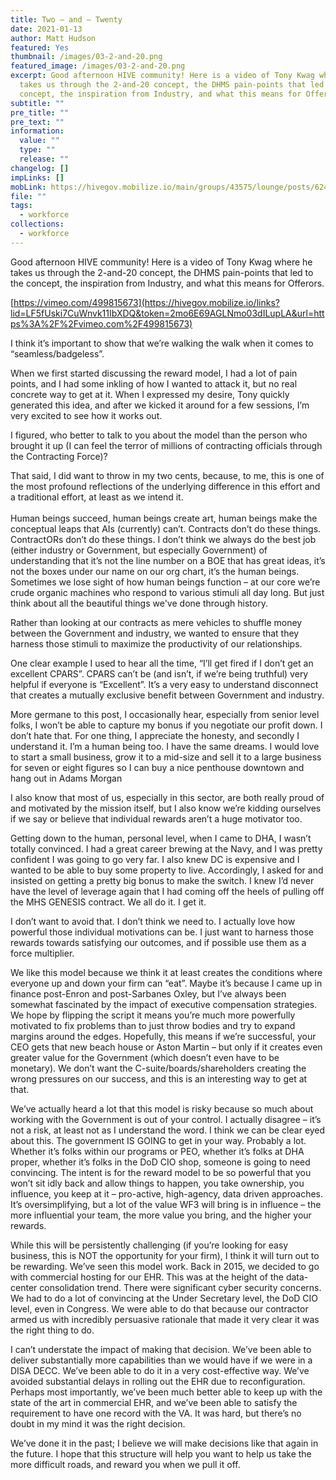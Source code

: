 ```yaml
---
title: Two – and – Twenty
date: 2021-01-13
author: Matt Hudson
featured: Yes
thumbnail: /images/03-2-and-20.png
featured_image: /images/03-2-and-20.png
excerpt: Good afternoon HIVE community! Here is a video of Tony Kwag where he
  takes us through the 2-and-20 concept, the DHMS pain-points that led to the
  concept, the inspiration from Industry, and what this means for Offerors.
subtitle: ""
pre_title: ""
pre_text: ""
information:
  value: ""
  type: ""
  release: ""
changelog: []
impLinks: []
mobLink: https://hivegov.mobilize.io/main/groups/43575/lounge/posts/624598?tab=comment
file: ""
tags:
  - workforce
collections:
  - workforce
---
```

Good afternoon HIVE community! Here is a video of Tony Kwag where he takes us through the 2-and-20 concept, the DHMS pain-points that led to the concept, the inspiration from Industry, and what this means for Offerors.

[https://vimeo.com/499815673](https://hivegov.mobilize.io/links?lid=LF5fUski7CuWnvk11IbXDQ&token=2mo6E69AGLNmo03dILupLA&url=https%3A%2F%2Fvimeo.com%2F499815673)

I think it’s important to show that we’re walking the walk when it comes to “seamless/badgeless”.

When we first started discussing the reward model, I had a lot of pain points, and I had some inkling of how I wanted to attack it, but no real concrete way to get at it. When I expressed my desire, Tony quickly generated this idea, and after we kicked it around for a few sessions, I’m very excited to see how it works out.

I figured, who better to talk to you about the model than the person who brought it up (I can feel the terror of millions of contracting officials through the Contracting Force)?

That said, I did want to throw in my two cents, because, to me, this is one of the most profound reflections of the underlying difference in this effort and a traditional effort, at least as we intend it.\
\
Human beings succeed, human beings create art, human beings make the conceptual leaps that AIs (currently) can’t. Contracts don’t do these things. ContractORs don’t do these things. I don’t think we always do the best job (either industry or Government, but especially Government) of understanding that it’s not the line number on a BOE that has great ideas, it’s not the boxes under our name on our org chart, it’s the human beings. Sometimes we lose sight of how human beings function – at our core we’re crude organic machines who respond to various stimuli all day long. But just think about all the beautiful things we've done through history.

Rather than looking at our contracts as mere vehicles to shuffle money between the Government and industry, we wanted to ensure that they harness those stimuli to maximize the productivity of our relationships.

One clear example I used to hear all the time, “I’ll get fired if I don’t get an excellent CPARS”. CPARS can’t be (and isn’t, if we’re being truthful) very helpful if everyone is “Excellent”. It’s a very easy to understand disconnect that creates a mutually exclusive benefit between Government and industry.

More germane to this post, I occasionally hear, especially from senior level folks, I won’t be able to capture my bonus if you negotiate our profit down. I don’t hate that. For one thing, I appreciate the honesty, and secondly I understand it. I’m a human being too. I have the same dreams. I would love to start a small business, grow it to a mid-size and sell it to a large business for seven or eight figures so I can buy a nice penthouse downtown and hang out in Adams Morgan

I also know that most of us, especially in this sector, are both really proud of and motivated by the mission itself, but I also know we’re kidding ourselves if we say or believe that individual rewards aren’t a huge motivator too.

Getting down to the human, personal level, when I came to DHA, I wasn’t totally convinced. I had a great career brewing at the Navy, and I was pretty confident I was going to go very far. I also knew DC is expensive and I wanted to be able to buy some property to live. Accordingly, I asked for and insisted on getting a pretty big bonus to make the switch. I knew I’d never have the level of leverage again that I had coming off the heels of pulling off the MHS GENESIS contract. We all do it. I get it.

I don’t want to avoid that. I don’t think we need to. I actually love how powerful those individual motivations can be. I just want to harness those rewards towards satisfying our outcomes, and if possible use them as a force multiplier.

We like this model because we think it at least creates the conditions where everyone up and down your firm can “eat”. Maybe it’s because I came up in finance post-Enron and post-Sarbanes Oxley, but I’ve always been somewhat fascinated by the impact of executive compensation strategies. We hope by flipping the script it means you’re much more powerfully motivated to fix problems than to just throw bodies and try to expand margins around the edges. Hopefully, this means if we’re successful, your CEO gets that new beach house or Aston Martin – but only if it creates even greater value for the Government (which doesn’t even have to be monetary). We don’t want the C-suite/boards/shareholders creating the wrong pressures on our success, and this is an interesting way to get at that.

We’ve actually heard a lot that this model is risky because so much about working with the Government is out of your control. I actually disagree – it’s not a risk, at least not as I understand the word. I think we can be clear eyed about this. The government IS GOING to get in your way. Probably a lot. Whether it’s folks within our programs or PEO, whether it’s folks at DHA proper, whether it’s folks in the DoD CIO shop, someone is going to need convincing. The intent is for the reward model to be so powerful that you won’t sit idly back and allow things to happen, you take ownership, you influence, you keep at it – pro-active, high-agency, data driven approaches. It’s oversimplifying, but a lot of the value WF3 will bring is in influence – the more influential your team, the more value you bring, and the higher your rewards.

While this will be persistently challenging (if you’re looking for easy business, this is NOT the opportunity for your firm), I think it will turn out to be rewarding. We’ve seen this model work. Back in 2015, we decided to go with commercial hosting for our EHR. This was at the height of the data-center consolidation trend. There were significant cyber security concerns. We had to do a lot of convincing at the Under Secretary level, the DoD CIO level, even in Congress. We were able to do that because our contractor armed us with incredibly persuasive rationale that made it very clear it was the right thing to do.

I can’t understate the impact of making that decision. We’ve been able to deliver substantially more capabilities than we would have if we were in a DISA DECC. We’ve been able to do it in a very cost-effective way. We’ve avoided substantial delays in rolling out the EHR due to reconfiguration. Perhaps most importantly, we’ve been much better able to keep up with the state of the art in commercial EHR, and we’ve been able to satisfy the requirement to have one record with the VA. It was hard, but there’s no doubt in my mind it was the right decision.

We’ve done it in the past; I believe we will make decisions like that again in the future. I hope that this structure will help you want to help us take the more difficult roads, and reward you when we pull it off.